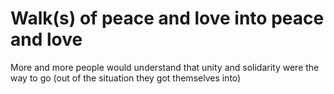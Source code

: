 # Walk(s) of peace and love into peace and love

More and more people would understand that unity and solidarity were the way to go (out of the situation they got themselves into)
